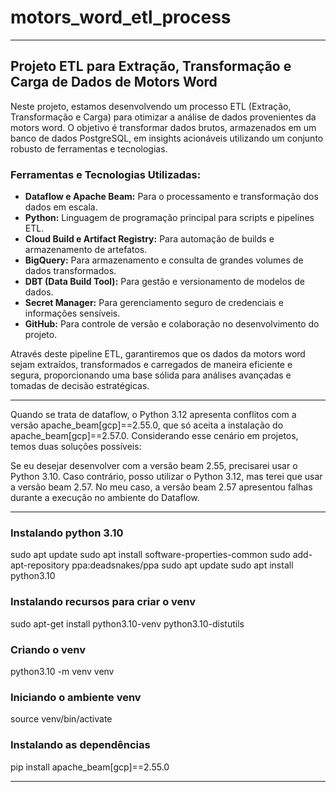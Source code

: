 # motors_word_etl_process

---

## Projeto ETL para Extração, Transformação e Carga de Dados de Motors Word

Neste projeto, estamos desenvolvendo um processo ETL (Extração, Transformação e Carga) para otimizar a análise de dados provenientes da motors word. O objetivo é transformar dados brutos, armazenados em um banco de dados PostgreSQL, em insights acionáveis utilizando um conjunto robusto de ferramentas e tecnologias.

### Ferramentas e Tecnologias Utilizadas:

- **Dataflow e Apache Beam:** Para o processamento e transformação dos dados em escala.
- **Python:** Linguagem de programação principal para scripts e pipelines ETL.
- **Cloud Build e Artifact Registry:** Para automação de builds e armazenamento de artefatos.
- **BigQuery:** Para armazenamento e consulta de grandes volumes de dados transformados.
- **DBT (Data Build Tool):** Para gestão e versionamento de modelos de dados.
- **Secret Manager:** Para gerenciamento seguro de credenciais e informações sensíveis.
- **GitHub:** Para controle de versão e colaboração no desenvolvimento do projeto.

Através deste pipeline ETL, garantiremos que os dados da motors word sejam extraídos, transformados e carregados de maneira eficiente e segura, proporcionando uma base sólida para análises avançadas e tomadas de decisão estratégicas.

---

Quando se trata de dataflow, o Python 3.12 apresenta conflitos com a versão apache_beam[gcp]==2.55.0, que só aceita a instalação do apache_beam[gcp]==2.57.0. Considerando esse cenário em projetos, temos duas soluções possíveis:

Se eu desejar desenvolver com a versão beam 2.55, precisarei usar o Python 3.10.
Caso contrário, posso utilizar o Python 3.12, mas terei que usar a versão beam 2.57.
No meu caso, a versão beam 2.57 apresentou falhas durante a execução no ambiente do Dataflow.

---

### Instalando python 3.10

sudo apt update
sudo apt install software-properties-common
sudo add-apt-repository ppa:deadsnakes/ppa
sudo apt update
sudo apt install python3.10

### Instalando recursos para criar o venv

sudo apt-get install python3.10-venv python3.10-distutils

### Criando o venv

python3.10 -m venv venv

### Iniciando o ambiente venv

source venv/bin/activate

### Instalando as dependências
pip install apache_beam[gcp]==2.55.0

---
